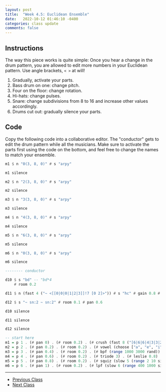 ```yaml
---
layout: post
title:  "Week 4.5: Euclidean Ensemble"
date:   2022-10-12 01:46:10 -0400
categories: class update
comments: false
---
```


## Instructions
The way this piece works is quite simple: Once you hear a change in the drum pattern, you are allowed to edit more numbers in your Euclidean pattern. Use angle brackets, `< >` at will!

1. Gradually, activate your parts.
2. Bass drum on one: change pitch.
3. Four on the floor: change rotation.
4. Hi-hats: change pulses.
5. Snare: change subdivisions from 8 to 16 and increase other values accordingly.
6. Drums cut out: gradually silence your parts.

## Code
Copy the following code into a collaborative editor. The "conductor" gets to edit the drum pattern while all the musicians. Make sure to activate the parts first using the code on the bottom, and feel free to change the names to match your ensemble.

```haskell
m1 $ n "0(3, 8, 0)" # s "arpy"

m1 silence

m2 $ n "2(3, 8, 0)" # s "arpy"

m2 silence

m3 $ n "3(3, 8, 0)" # s "arpy"

m3 silence

m4 $ n "4(3, 8, 0)" # s "arpy"

m4 silence

m5 $ n "6(3, 8, 0)" # s "arpy"

m5 silence

m6 $ n "0(3, 8, 0)" # s "arpy"

m6 silence

-------- conductor

d10 $ s "bd" -- "bd*4
    # room 0.2

d11 $ n (fast 4 ("~ <[[0|0|0|1|2|3]]!7 [0 2]>")) # s "hc" # gain 0.8 # pan 0.4

d12 $ s "~ sn:2 ~ sn:2" # room 0.1 # pan 0.6

d10 silence

d11 silence

d12 silence

-- start here
m1 = p 1 . (# pan 0) . (# room 0.2) . (# crush (fast 8 ("[6|6|6|4|3|3|2]")))
m2 = p 2 . (# pan 0.2) . (# room 0.2) . (# vowel (choose ["a", "e", "i", "o", "u"]))
m3 = p 3 . (# pan 0.4) . (# room 0.2) . (# bpf (range 1000 3000 rand)) . (# bpq 2.5)
m4 = p 4 . (# pan 0.6) . (# room 0.2) . (# triode 3) . (# leslie 0.8) . (# lrate 0.2) . (# gain 0.95)
m5 = p 5 . (# pan 0.8) . (# room 0.2) . (# squiz (slow 5 (range 2 10 sine))) . (# gain 0.95)
m6 = p 6 . (# pan 1) . (# room 0.2) . (# lpf (slow 6 (range 400 1000 sine)))

```

---

* [Previous Class](/laptopclass/class/update/2022/10/05/week4.html)
* [Next Class](/laptopclass/class/update/2022/10/19/week5.html)
